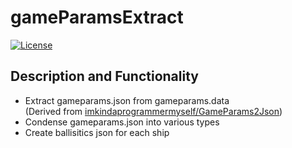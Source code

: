 # gameParamsExtract
[![License](https://img.shields.io/github/license/jcw780/gameParamsExtract)](./LICENSE)
## Description and Functionality
- Extract gameparams.json from gameparams.data <br/>
(Derived from [imkindaprogrammermyself/GameParams2Json](https://github.com/imkindaprogrammermyself/GameParams2Json))
- Condense gameparams.json into various types
- Create ballisitics json for each ship
